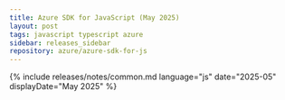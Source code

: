 ```yaml
---
title: Azure SDK for JavaScript (May 2025)
layout: post
tags: javascript typescript azure
sidebar: releases_sidebar
repository: azure/azure-sdk-for-js
---
```

{% include releases/notes/common.md language="js" date="2025-05" displayDate="May 2025" %}
